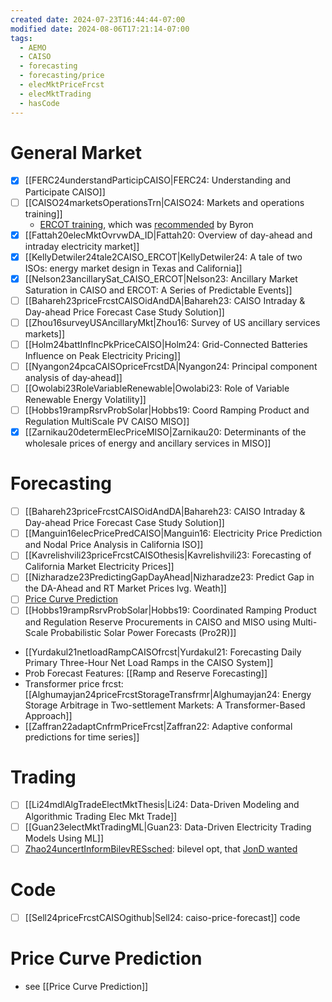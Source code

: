 ```yaml
---
created date: 2024-07-23T16:44:44-07:00
modified date: 2024-08-06T17:21:14-07:00
tags:
  - AEMO
  - CAISO
  - forecasting
  - forecasting/price
  - elecMktPriceFrcst
  - elecMktTrading
  - hasCode
---
```


# General Market
- [x] [[FERC24understandParticipCAISO|FERC24: Understanding and Participate CAISO]] 
- [ ] [[CAISO24marketsOperationsTrn|CAISO24: Markets and operations training]] 
	- [ERCOT training](https://www.ercot.com/services/training), which was [recommended](https://growingenergylabs.slack.com/archives/C07E98KAQN6/p1722097493034819?thread_ts=1722039032.439189&cid=C07E98KAQN6) by Byron
- [x] [[Fattah20elecMktOvrvwDA_ID|Fattah20: Overview of day-ahead and intraday electricity market]] 
- [x] [[KellyDetwiler24tale2CAISO_ERCOT|KellyDetwiler24: A tale of two ISOs: energy market design in Texas and California]] 
- [x] [[Nelson23ancillarySat_CAISO_ERCOT|Nelson23: Ancillary Market Saturation in CAISO and ERCOT: A Series of Predictable Events]] 
- [ ] [[Bahareh23priceFrcstCAISOidAndDA|Bahareh23: CAISO Intraday & Day-ahead Price Forecast Case Study Solution]]
- [ ] [[Zhou16surveyUSAncillaryMkt|Zhou16: Survey of US ancillary services markets]] 
- [ ] [[Holm24battInflncPkPriceCAISO|Holm24: Grid-Connected Batteries Influence on Peak Electricity Pricing]] 
- [ ] [[Nyangon24pcaCAISOpriceFrcstDA|Nyangon24: Principal component analysis of day‐ahead]] 
- [ ] [[Owolabi23RoleVariableRenewable|Owolabi23: Role of Variable Renewable Energy Volatility]] 
- [ ] [[Hobbs19rampRsrvProbSolar|Hobbs19: Coord Ramping Product and Regulation MultiScale PV CAISO MISO]]
- [x] [[Zarnikau20determElecPriceMISO|Zarnikau20: Determinants of the wholesale prices of energy and ancillary services in MISO]] 
# Forecasting
- [ ] [[Bahareh23priceFrcstCAISOidAndDA|Bahareh23: CAISO Intraday & Day-ahead Price Forecast Case Study Solution]] 
- [ ] [[Manguin16elecPricePredCAISO|Manguin16: Electricity Price Prediction and Nodal Price Analysis in California ISO]] 
- [ ] [[Kavrelishvili23priceFrcstCAISOthesis|Kavrelishvili23: Forecasting of California Market Electricity Prices]] 
- [ ] [[Nizharadze23PredictingGapDayAhead|Nizharadze23: Predict Gap in the DA-Ahead and RT Market Prices lvg. Weath]]
- [ ] [Price Curve Prediction](<Price Curve Prediction.md>)
- [ ] [[Hobbs19rampRsrvProbSolar|Hobbs19: Coordinated Ramping Product and Regulation Reserve  Procurements in CAISO and MISO using  Multi-Scale Probabilistic Solar Power Forecasts (Pro2R)]] 
- [[Yurdakul21netloadRampCAISOfrcst|Yurdakul21: Forecasting Daily Primary Three-Hour Net Load Ramps in the CAISO System]] 
- Prob Forecast Features: [[Ramp and Reserve Forecasting]]
- Transformer price frcst: [[Alghumayjan24priceFrcstStorageTransfrmr|Alghumayjan24: Energy Storage Arbitrage in Two-settlement Markets: A Transformer-Based Approach]] 
- [[Zaffran22adaptCnfrmPriceFrcst|Zaffran22: Adaptive conformal predictions for time series]] 

# Trading
- [ ] [[Li24mdlAlgTradeElectMktThesis|Li24: Data-Driven Modeling and Algorithmic Trading Elec Mkt Trade]] 
- [ ] [[Guan23electMktTradingML|Guan23: Data-Driven Electricity Trading Models Using ML]] 
- [ ] [Zhao24uncertInformBilevRESsched](Zhao24uncertInformBilevRESsched.md): bilevel opt, that [JonD wanted](<2024-07-23.md#^s1j9>)
# Code
- [ ] [[Sell24priceFrcstCAISOgithub|Sell24: caiso-price-forecast]] code
# Price Curve Prediction
- see [[Price Curve Prediction]]










